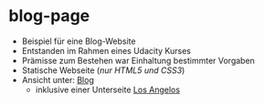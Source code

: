 # blog-page

- Beispiel für eine Blog-Website
- Entstanden im Rahmen eines Udacity Kurses
- Prämisse zum Bestehen war Einhaltung bestimmter Vorgaben
- Statische Webseite (_nur HTML5 und CSS3_)
- Ansicht unter: [Blog](https://mandy-blaschke.de/assets/projects/blog-page/sources/index.html)
  - inklusive einer Unterseite [Los Angelos](https://mandy-blaschke.de/assets/projects/blog-page/sources/los-angeles.html)

